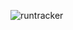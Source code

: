 ![runtracker](https://github.com/mt-hill/running_tracker/assets/138307546/13da1dc0-603e-4f8a-baec-3682d4913164)
